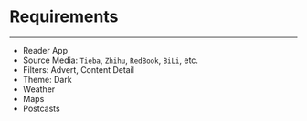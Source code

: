 # Requirements

---

- Reader App
- Source Media: `Tieba`, `Zhihu`, `RedBook`, `BiLi`, etc.
- Filters: Advert, Content Detail
- Theme: Dark
- Weather
- Maps
- Postcasts


